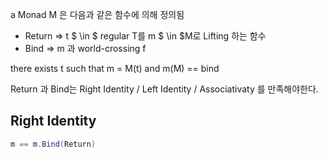 ﻿a Monad M 은 다음과 같은 함수에 의해 정의됨
- Return => t $ \in $ regular T를 m $ \in $M<T>로 Lifting 하는 함수
- Bind => m 과 world-crossing f

there exists t such that m = M(t) and m(M) == bind 

Return 과 Bind는 
Right Identity / Left Identity / Associativaty 를 만족해야한다.


## Right Identity
```c#
m == m.Bind(Return)
```

